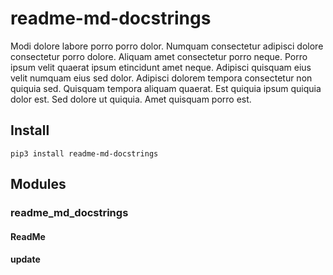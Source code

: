 # readme-md-docstrings

Modi dolore labore porro porro dolor. Numquam consectetur adipisci dolore consectetur porro dolore. Aliquam amet 
consectetur porro neque. Porro ipsum velit quaerat ipsum etincidunt amet neque. Adipisci quisquam eius velit numquam 
eius sed dolor. Adipisci dolorem tempora consectetur non quiquia sed. Quisquam tempora aliquam quaerat. Est quiquia 
ipsum quiquia dolor est. Sed dolore ut quiquia. Amet quisquam porro est.


## Install

```shell script
pip3 install readme-md-docstrings
```

## Modules

### readme_md_docstrings

#### ReadMe

#### update


